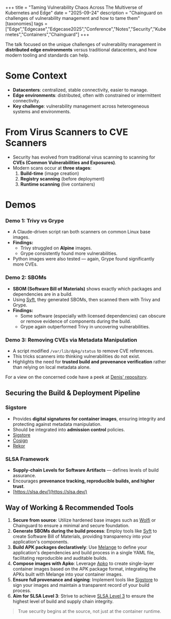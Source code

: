 +++
title = "Taming Vulnerability Chaos Across The Multiverse of Kubernetes and Edge"
date = "2025-09-24"
description = "Chainguard on challenges of vulnerability management and how to tame them"
[taxonomies]
tags = ["Edge","Edgecase","Edgecase2025","Conference","Notes","Security","Kubernetes","Containers","Chainguard"]
+++

The talk focused on the unique challenges of vulnerability management in **distributed edge environments** versus traditional datacenters, and how modern tooling and standards can help.

# Some Context

- **Datacenters**: centralized, stable connectivity, easier to manage.
- **Edge environments**: distributed, often with constrained or intermittent connectivity.
- **Key challenge**: vulnerability management across heterogeneous systems and environments.

# From Virus Scanners to CVE Scanners

- Security has evolved from traditional virus scanning to scanning for **CVEs (Common Vulnerabilities and Exposures)**.
- Modern scans occur at **three stages**:
    1. **Build-time** (image creation)
    2. **Registry scanning** (before deployment)
    3. **Runtime scanning** (live containers)
    
# Demos

### Demo 1: Trivy vs Grype

- A Claude-driven script ran both scanners on common Linux base images.
- **Findings:**
    - Trivy struggled on **Alpine** images.
    - Grype consistently found more vulnerabilities.
- Python images were also tested — again, Grype found significantly more CVEs.

### Demo 2: SBOMs

- **SBOM (Software Bill of Materials)** shows exactly which packages and dependencies are in a build.
- Using [Syft](https://github.com/anchore/syft), they generated SBOMs, then scanned them with Trivy and Grype.
- **Findings:**
    - Some software (especially with licensed dependencies) can obscure or remove evidence of components during the build.
    - Grype again outperformed Trivy in uncovering vulnerabilities.

### Demo 3: Removing CVEs via Metadata Manipulation

- A script modified `/var/lib/dpkg/status` to remove CVE references. 
- This tricks scanners into thinking vulnerabilities do not exist.
- Highlights the need for **trusted build and provenance verification** rather than relying on local metadata alone.

For a view on the concerned code have a peek at [Denis' repository]([https://github.com/maligin/edgecase-2025](https://github.com/maligin/edgecase-2025)).

## Securing the Build & Deployment Pipeline

### Sigstore

- Provides **digital signatures for container images**, ensuring integrity and protecting against metadata manipulation.
- Should be integrated into **admission control** policies.
- [Sigstore](https://github.com/sigstore)
- [Cosign](https://github.com/sigstore/cosign)
- [Rekor](https://github.com/sigstore/rekor)

### SLSA Framework

- **Supply-chain Levels for Software Artifacts** — defines levels of build assurance.
- Encourages **provenance tracking, reproducible builds, and higher trust**.
- [https://slsa.dev/](https://slsa.dev/)

## Way of Working & Recommended Tools

1. **Secure from source**: Utilize hardened base images such as [Wolfi](https://github.com/wolfi-dev) or Chainguard to ensure a minimal and secure foundation.
2. **Generate SBOMs during the build process**: Employ tools like [Syft](https://github.com/anchore/syft) to create Software Bill of Materials, providing transparency into your application's components.
3. **Build APK packages declaratively**: Use [Melange](https://edu.chainguard.dev/open-source/build-tools/melange/getting-started-with-melange/) to define your application's dependencies and build process in a single YAML file, facilitating reproducible and auditable builds.
4. **Compose images with Apko**: Leverage [Apko](https://edu.chainguard.dev/open-source/build-tools/apko/getting-started-with-apko/) to create single-layer container images based on the APK package format, integrating the APKs built with Melange into your container images.
5. **Ensure full provenance and signing**: Implement tools like [Sigstore](https://github.com/sigstore) to sign your images and maintain a transparent record of your build process.
6. **Aim for SLSA Level 3**: Strive to achieve [SLSA Level 3](https://slsa.dev/) to ensure the highest level of build and supply chain integrity.

> True security begins at the source, not just at the container runtime.